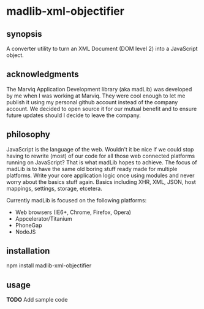 # madlib-xml-objectifier

## synopsis
A converter utility to turn an XML Document (DOM level 2) into a JavaScript object.

## acknowledgments
The Marviq Application Development library (aka madLib) was developed by me when I was working at Marviq. They were cool enough to let me publish it using my personal github account instead of the company account. We decided to open source it for our mutual benefit and to ensure future updates should I decide to leave the company.


## philosophy
JavaScript is the language of the web. Wouldn't it be nice if we could stop having to rewrite (most) of our code for all those web connected platforms running on JavaScript? That is what madLib hopes to achieve. The focus of madLib is to have the same old boring stuff ready made for multiple platforms. Write your core application logic once using modules and never worry about the basics stuff again. Basics including XHR, XML, JSON, host mappings, settings, storage, etcetera.

Currently madLib is focused on the following platforms:

* Web browsers (IE6+, Chrome, Firefox, Opera)
* Appcelerator/Titanium
* PhoneGap
* NodeJS


## installation
npm install madlib-xml-objectifier


## usage
**TODO** Add sample code
